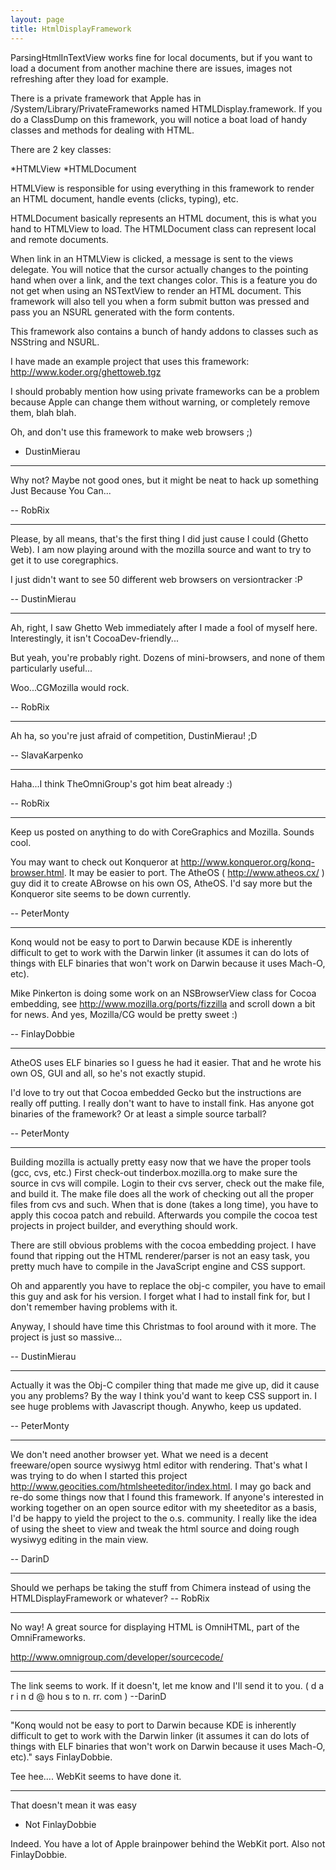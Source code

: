 ```yaml
---
layout: page
title: HtmlDisplayFramework
---
```


ParsingHtmlInTextView works fine for local documents, but if you want to load a document from another machine there are issues, images not refreshing after they load for example.

There is a private framework that Apple has in /System/Library/PrivateFrameworks named HTMLDisplay.framework. If you do a ClassDump on this framework, you will notice a boat load of handy classes and methods for dealing with HTML.

There are 2 key classes:

*HTMLView
*HTMLDocument


HTMLView is responsible for using everything in this framework to render an HTML document, handle events (clicks, typing), etc. 

HTMLDocument basically represents an HTML document, this is what you hand to HTMLView to load. The HTMLDocument class can represent local and remote documents.

When link in an HTMLView is clicked, a message is sent to the views delegate. You will notice that the cursor actually changes to the pointing hand when over a link, and the text changes color. This is a feature you do not get when using an NSTextView to render an HTML document. This framework will also tell you when a form submit button was pressed and pass you an NSURL generated with the form contents.

This framework also contains a bunch of handy addons to classes such as NSString and NSURL.

I have made an example project that uses this framework:
http://www.koder.org/ghettoweb.tgz

I should probably mention how using private frameworks can be a problem because Apple can change them without warning, or completely remove them, blah blah.

Oh, and don't use this framework to make web browsers ;) 

- DustinMierau

----

Why not? Maybe not good ones, but it might be neat to hack up something Just Because You Can...

-- RobRix

----

Please, by all means, that's the first thing I did just cause I could (Ghetto Web). I am now playing around with the mozilla source and want to try to get it to use coregraphics.

I just didn't want to see 50 different web browsers on versiontracker :P

-- DustinMierau

----

Ah, right, I saw Ghetto Web immediately after I made a fool of myself here. Interestingly, it isn't CocoaDev-friendly...

But yeah, you're probably right. Dozens of mini-browsers, and none of them particularly useful...

Woo...CGMozilla would rock.

-- RobRix

----

Ah ha, so you're just afraid of competition, DustinMierau! ;D

-- SlavaKarpenko

----

Haha...I think TheOmniGroup's got him beat already :)

-- RobRix

----

Keep us posted on anything to do with CoreGraphics and Mozilla. Sounds cool.

You may want to check out Konqueror at http://www.konqueror.org/konq-browser.html. It may be easier to port. The AtheOS ( http://www.atheos.cx/ ) guy did it to create ABrowse on his own OS, AtheOS. I'd say more but the Konqueror site seems to be down currently.

-- PeterMonty

----

Konq would not be easy to port to Darwin because KDE is inherently difficult to get to work with the Darwin linker (it assumes it can do lots of things with ELF binaries that won't work on Darwin because it uses Mach-O, etc).

Mike Pinkerton is doing some work on an NSBrowserView class for Cocoa embedding, see http://www.mozilla.org/ports/fizzilla and scroll down a bit for news. And yes, Mozilla/CG would be pretty sweet :)

-- FinlayDobbie

----

AtheOS uses ELF binaries so I guess he had it easier. That and he wrote his own OS, GUI and all, so he's not exactly stupid.

I'd love to try out that Cocoa embedded Gecko but the instructions are really off putting. I really don't want to have to install fink. Has anyone got binaries of the framework? Or at least a simple source tarball?

-- PeterMonty

----

Building mozilla is actually pretty easy now that we have the proper tools (gcc, cvs, etc.) First check-out tinderbox.mozilla.org to make sure the source in cvs will compile. Login to their cvs server, check out the make file, and build it. The make file does all the work of checking out all the proper files from cvs and such. When that is done (takes a long time), you have to apply this cocoa patch and rebuild. Afterwards you compile the cocoa test projects in project builder, and everything should work. 

There are still obvious problems with the cocoa embedding project. I have found that ripping out the HTML renderer/parser is not an easy task, you pretty much have to compile in the JavaScript engine and CSS support.

Oh and apparently you have to replace the obj-c compiler, you have to email this guy and ask for his version. I forget what I had to install fink for, but I don't remember having problems with it.

Anyway, I should have time this Christmas to fool around with it more. The project is just so massive...

-- DustinMierau

----

Actually it was the Obj-C compiler thing that made me give up, did it cause you any problems? By the way I think you'd want to keep CSS support in. I see huge problems with Javascript though. Anywho, keep us updated.

-- PeterMonty

----

We don't need another browser yet.  What we need is a decent freeware/open source wysiwyg html editor with rendering.  That's what I was trying to do when I started this project http://www.geocities.com/htmlsheeteditor/index.html.  I may go back and re-do some things now that I found this framework.  If anyone's interested in working together on an open source editor with my sheeteditor as a basis, I'd be happy to yield the project to the o.s. community.  I really like the idea of using the sheet to view and tweak the html source and doing rough wysiwyg editing in the main view.

-- DarinD

----

Should we perhaps be taking the stuff from Chimera instead of using the HTMLDisplayFramework or whatever? -- RobRix

----

No way! A great source for displaying HTML is OmniHTML, part of the OmniFrameworks.

http://www.omnigroup.com/developer/sourcecode/

----

The link seems to work.  If it doesn't, let me know and I'll send it to you. ( d a r i n d  @ hou s to n. rr. com ) --DarinD

----

"Konq would not be easy to port to Darwin because KDE is inherently difficult to get to work with the Darwin linker (it assumes it can do lots of things with ELF binaries that won't work on Darwin because it uses Mach-O, etc)." says FinlayDobbie.

Tee hee.... WebKit seems to have done it.

----

That doesn't mean it was easy

- Not FinlayDobbie

Indeed.  You have a lot of Apple brainpower behind the WebKit port.  Also not FinlayDobbie.

